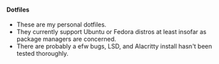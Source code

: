#### Dotfiles

* These are my personal dotfiles.
* They currently support Ubuntu or Fedora distros at least insofar as package managers are concerned.
* There are probably a efw bugs, LSD, and Alacritty install hasn't been tested thoroughly.

